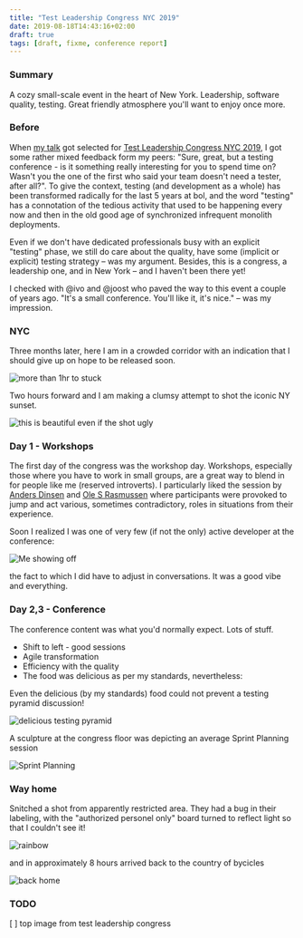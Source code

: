 ```yaml
---
title: "Test Leadership Congress NYC 2019"
date: 2019-08-18T14:43:16+02:00
draft: true
tags: [draft, fixme, conference report]
---
```


### Summary

A cozy small-scale event in the heart of New York. Leadership, software quality, testing. Great friendly atmosphere you'll want to enjoy once more.

<!--more-->

### Before

When [my talk](/talks/testing-on-production/) got selected for [Test Leadership Congress NYC 2019](https://testleadershipcongress-ny.com), I got some rather mixed feedback form my peers: "Sure, great, but a testing conference - is it something really interesting for you to spend time on? Wasn't you the one of the first who said your team doesn't need a tester, after all?". To give the context, testing (and development as a whole) has been transformed radically for the last 5 years at bol, and the word "testing" has a connotation of the tedious activity that used to be happening every now and then in the old good age of synchronized infrequent monolith deployments.

Even if we don't have dedicated professionals busy with an explicit "testing" phase, we still do care about the quality, have some (implicit or explicit) testing strategy – was my argument. Besides, this is a congress, a leadership one, and in New York – and I haven't been there yet!

I checked with @ivo and @joost who paved the way to this event a couple of years ago. "It's a small conference. You'll like it, it's nice." – was my impression.

### NYC

Three months later, here I am in a crowded corridor with an indication that I should give up on hope to be released soon.

![more than 1hr to stuck](IMG_1038.jpg)

Two hours forward and I am making a clumsy attempt to shot the iconic NY sunset. 

![this is beautiful even if the shot ugly](IMG_1039.jpg)

### Day 1 - Workshops

The first day of the congress was the workshop day. Workshops, especially those where you have to work in small groups, are a great way to blend in for people like me (reserved introverts). I particularly liked the session by [Anders Dinsen](https://testleadershipcongress2019.sched.com/speaker/andersdinsen) and [Ole S Rasmussen](https://testleadershipcongress2019.sched.com/speaker/ole8) where participants were provoked to jump and act various, sometimes contradictory, roles in situations from their experience. 

Soon I realized I was one of very few (if not the only) active developer at the conference: 

![Me showing off](IMG_1050.jpg)

the fact to which I did have to adjust in conversations. It was a good vibe and everything. 

### Day 2,3 - Conference

The conference content was what you'd normally expect. Lots of stuff.

* Shift to left - good sessions 
* Agile transformation 
* Efficiency with the quality
* The food was delicious as per my standards, nevertheless:


Even the delicious (by my standards) food could not prevent a testing pyramid discussion! 

![delicious testing pyramid](delicious_pyramid.jpg)

A sculpture at the congress floor was depicting an average Sprint Planning session

![Sprint Planning](springplanning.jpg)

### Way home 

Snitched a shot from apparently restricted area. They had a bug in their labeling, with the "authorized personel only" board turned to reflect light so that I couldn't see it! 

![rainbow](rainbow.jpg)

and in approximately 8 hours arrived back to the country of bycicles

![back home](backhome.jpg)



### TODO

[ ] top image from test leadership congress
